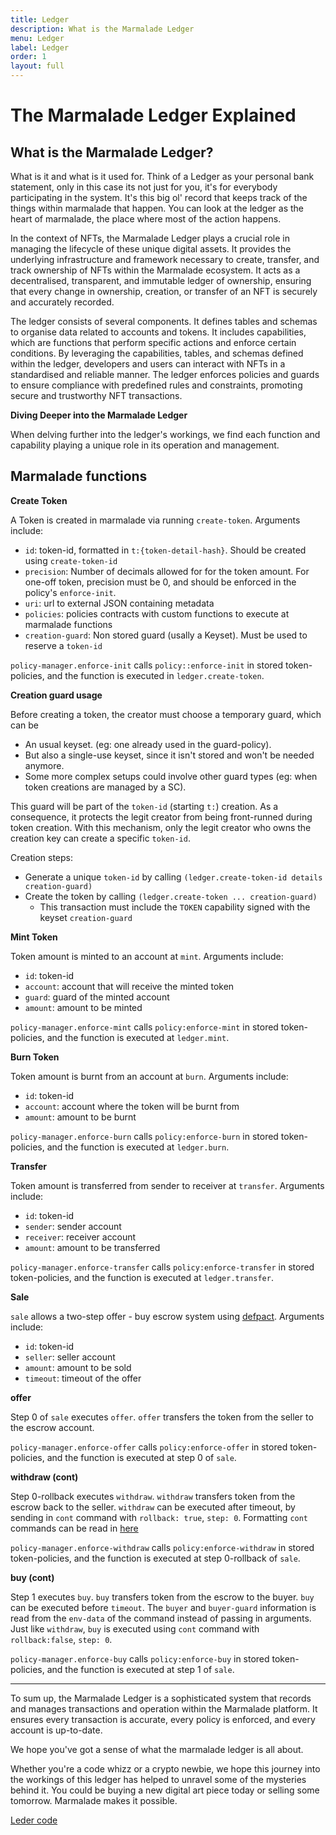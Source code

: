 ```yaml
---
title: Ledger
description: What is the Marmalade Ledger
menu: Ledger
label: Ledger
order: 1
layout: full
---
```


# The Marmalade Ledger Explained

## What is the Marmalade Ledger?

What is it and what is it used for. Think of a Ledger as your personal bank
statement, only in this case its not just for you, it's for everybody
participating in the system. It's this big ol' record that keeps track of the
things within marmalade that happen. You can look at the ledger as the heart of
marmalade, the place where most of the action happens.

In the context of NFTs, the Marmalade Ledger plays a crucial role in managing
the lifecycle of these unique digital assets. It provides the underlying
infrastructure and framework necessary to create, transfer, and track ownership
of NFTs within the Marmalade ecosystem. It acts as a decentralised, transparent,
and immutable ledger of ownership, ensuring that every change in ownership,
creation, or transfer of an NFT is securely and accurately recorded.

The ledger consists of several components. It defines tables and schemas to
organise data related to accounts and tokens. It includes capabilities, which
are functions that perform specific actions and enforce certain conditions. By
leveraging the capabilities, tables, and schemas defined within the ledger,
developers and users can interact with NFTs in a standardised and reliable
manner. The ledger enforces policies and guards to ensure compliance with
predefined rules and constraints, promoting secure and trustworthy NFT
transactions.

**Diving Deeper into the Marmalade Ledger**

When delving further into the ledger's workings, we find each function and
capability playing a unique role in its operation and management.

## Marmalade functions

**Create Token**

A Token is created in marmalade via running `create-token`. Arguments include:

- `id`: token-id, formatted in `t:{token-detail-hash}`. Should be created using
  `create-token-id`
- `precision`: Number of decimals allowed for for the token amount. For one-off
  token, precision must be 0, and should be enforced in the policy's
  `enforce-init`.
- `uri`: url to external JSON containing metadata
- `policies`: policies contracts with custom functions to execute at marmalade
  functions
- `creation-guard`: Non stored guard (usally a Keyset). Must be used to reserve
  a `token-id`

`policy-manager.enforce-init` calls `policy::enforce-init` in stored
token-policies, and the function is executed in `ledger.create-token`.

**Creation guard usage**

Before creating a token, the creator must choose a temporary guard, which can be

- An usual keyset. (eg: one already used in the guard-policy).
- But also a single-use keyset, since it isn't stored and won't be needed
  anymore.
- Some more complex setups could involve other guard types (eg: when token
  creations are managed by a SC).

This guard will be part of the `token-id` (starting `t:`) creation. As a
consequence, it protects the legit creator from being front-runned during token
creation. With this mechanism, only the legit creator who owns the creation key
can create a specific `token-id`.

Creation steps:

- Generate a unique `token-id` by calling
  `(ledger.create-token-id details creation-guard)`
- Create the token by calling `(ledger.create-token ... creation-guard)`
  - This transaction must include the `TOKEN` capability signed with the keyset
    `creation-guard`

**Mint Token**

Token amount is minted to an account at `mint`. Arguments include:

- `id`: token-id
- `account`: account that will receive the minted token
- `guard`: guard of the minted account
- `amount`: amount to be minted

`policy-manager.enforce-mint` calls `policy:enforce-mint` in stored
token-policies, and the function is executed at `ledger.mint`.

**Burn Token**

Token amount is burnt from an account at `burn`. Arguments include:

- `id`: token-id
- `account`: account where the token will be burnt from
- `amount`: amount to be burnt

`policy-manager.enforce-burn` calls `policy:enforce-burn` in stored
token-policies, and the function is executed at `ledger.burn`.

**Transfer**

Token amount is transferred from sender to receiver at `transfer`. Arguments
include:

- `id`: token-id
- `sender`: sender account
- `receiver`: receiver account
- `amount`: amount to be transferred

`policy-manager.enforce-transfer` calls `policy:enforce-transfer` in stored
token-policies, and the function is executed at `ledger.transfer`.

**Sale**

`sale` allows a two-step offer - buy escrow system using
[defpact](https://pact-language.readthedocs.io/en/latest/pact-reference.html#defpact).
Arguments include:

- `id`: token-id
- `seller`: seller account
- `amount`: amount to be sold
- `timeout`: timeout of the offer

**offer**

Step 0 of `sale` executes `offer`. `offer` transfers the token from the seller
to the escrow account.

`policy-manager.enforce-offer` calls `policy:enforce-offer` in stored
token-policies, and the function is executed at step 0 of `sale`.

**withdraw (cont)**

Step 0-rollback executes `withdraw`. `withdraw` transfers token from the escrow
back to the seller. `withdraw` can be executed after timeout, by sending in
`cont` command with `rollback: true`, `step: 0`. Formatting `cont` commands can
be read in
[here](https://pact-language.readthedocs.io/en/latest/pact-reference.html?highlight=continuation#yaml-continuation-command-request)

`policy-manager.enforce-withdraw` calls `policy:enforce-withdraw` in stored
token-policies, and the function is executed at step 0-rollback of `sale`.

**buy (cont)**

Step 1 executes `buy`. `buy` transfers token from the escrow to the buyer. `buy`
can be executed before `timeout`. The `buyer` and `buyer-guard` information is
read from the `env-data` of the command instead of passing in arguments. Just
like `withdraw`, `buy` is executed using `cont` command with `rollback:false`,
`step: 0`.

`policy-manager.enforce-buy` calls `policy:enforce-buy` in stored
token-policies, and the function is executed at step 1 of `sale`.

---

To sum up, the Marmalade Ledger is a sophisticated system that records and
manages transactions and operation within the Marmalade platform. It ensures
every transaction is accurate, every policy is enforced, and every account is
up-to-date.

We hope you've got a sense of what the marmalade ledger is all about.

Whether you're a code whizz or a crypto newbie, we hope this journey into the
workings of this ledger has helped to unravel some of the mysteries behind it.
You could be buying a new digital art piece today or selling some tomorrow.
Marmalade makes it possible.

[Leder code](https://github.com/kadena-io/marmalade/blob/v2/pact/ledger.pact)
